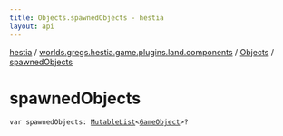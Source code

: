 ```yaml
---
title: Objects.spawnedObjects - hestia
layout: api
---
```


<div class='api-docs-breadcrumbs'><a href="../../index.html">hestia</a> / <a href="../index.html">worlds.gregs.hestia.game.plugins.land.components</a> / <a href="index.html">Objects</a> / <a href="./spawned-objects.html">spawnedObjects</a></div>

# spawnedObjects

<div class="signature"><code><span class="keyword">var </span><span class="identifier">spawnedObjects</span><span class="symbol">: </span><a href="https://kotlinlang.org/api/latest/jvm/stdlib/kotlin.collections/-mutable-list/index.html"><span class="identifier">MutableList</span></a><span class="symbol">&lt;</span><a href="../../worlds.gregs.hestia.game.map/-game-object/index.html"><span class="identifier">GameObject</span></a><span class="symbol">&gt;</span><span class="symbol">?</span></code></div>
